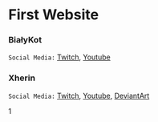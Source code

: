 # First Website

### BiałyKot 

`Social Media:`
[Twitch][1], [Youtube][2]

### Xherin

`Social Media:`
[Twitch][3], [Youtube][4], [DeviantArt][5]


[1]: https://www.twitch.tv/bialykot_
[2]: https://www.youtube.com/channel/UCFwlpHWrVzy47N6MEqQHeJw
[3]: https://www.twitch.tv/xherin_
[4]: https://www.youtube.com/xherin
[5]: https://www.deviantart.com/xherin
1
